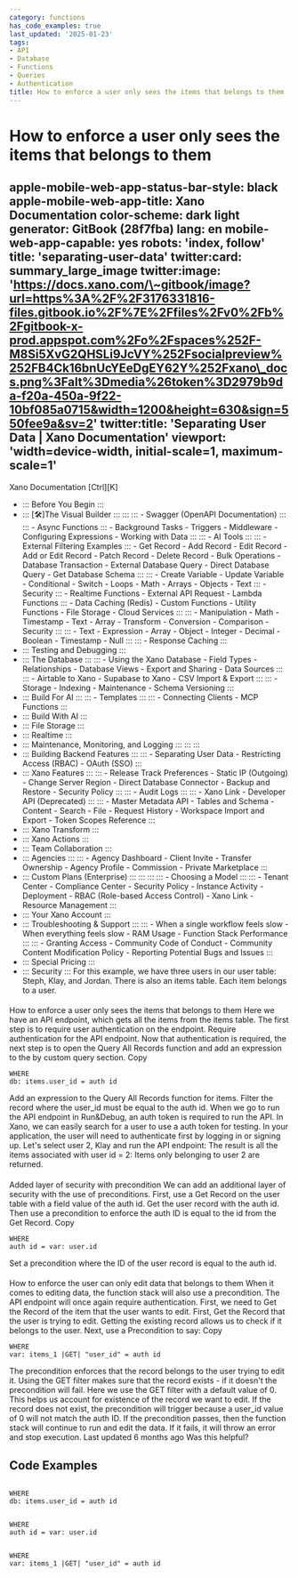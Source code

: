 ```yaml
---
category: functions
has_code_examples: true
last_updated: '2025-01-23'
tags:
- API
- Database
- Functions
- Queries
- Authentication
title: How to enforce a user only sees the items that belongs to them
---
```


# How to enforce a user only sees the items that belongs to them

apple-mobile-web-app-status-bar-style: black
apple-mobile-web-app-title: Xano Documentation
color-scheme: dark light
generator: GitBook (28f7fba)
lang: en
mobile-web-app-capable: yes
robots: 'index, follow'
title: 'separating-user-data'
twitter:card: summary\_large\_image
twitter:image: 'https://docs.xano.com/\~gitbook/image?url=https%3A%2F%2F3176331816-files.gitbook.io%2F%7E%2Ffiles%2Fv0%2Fb%2Fgitbook-x-prod.appspot.com%2Fo%2Fspaces%252F-M8Si5XvG2QHSLi9JcVY%252Fsocialpreview%252FB4Ck16bnUcYEeDgEY62Y%252Fxano\_docs.png%3Falt%3Dmedia%26token%3D2979b9da-f20a-450a-9f22-10bf085a0715&width=1200&height=630&sign=550fee9a&sv=2'
twitter:title: 'Separating User Data \| Xano Documentation'
viewport: 'width=device-width, initial-scale=1, maximum-scale=1'
---
[](../../index.html)
Xano Documentation
[Ctrl][K]
-   ::: 
    Before You Begin
    :::
-   ::: 
    [🛠️]The Visual Builder
    :::
        ::: 
            ::: 
            -   Swagger (OpenAPI Documentation)
            :::
            ::: 
            -   Async Functions
            :::
        -   Background Tasks
        -   Triggers
        -   Middleware
        -   Configuring Expressions
        -   Working with Data
        :::
        ::: 
        -   AI Tools
            ::: 
                ::: 
                -   External Filtering Examples
                :::
            -   Get Record
            -   Add Record
            -   Edit Record
            -   Add or Edit Record
            -   Patch Record
            -   Delete Record
            -   Bulk Operations
            -   Database Transaction
            -   External Database Query
            -   Direct Database Query
            -   Get Database Schema
            :::
            ::: 
            -   Create Variable
            -   Update Variable
            -   Conditional
            -   Switch
            -   Loops
            -   Math
            -   Arrays
            -   Objects
            -   Text
            :::
        -   Security
            ::: 
            -   Realtime Functions
            -   External API Request
            -   Lambda Functions
            :::
        -   Data Caching (Redis)
        -   Custom Functions
        -   Utility Functions
        -   File Storage
        -   Cloud Services
        :::
        ::: 
        -   Manipulation
        -   Math
        -   Timestamp
        -   Text
        -   Array
        -   Transform
        -   Conversion
        -   Comparison
        -   Security
        :::
        ::: 
        -   Text
        -   Expression
        -   Array
        -   Object
        -   Integer
        -   Decimal
        -   Boolean
        -   Timestamp
        -   Null
        :::
        ::: 
        -   Response Caching
        :::
-   ::: 
    Testing and Debugging
    :::
-   ::: 
    The Database
    :::
        ::: 
        -   Using the Xano Database
        -   Field Types
        -   Relationships
        -   Database Views
        -   Export and Sharing
        -   Data Sources
        :::
        ::: 
        -   Airtable to Xano
        -   Supabase to Xano
        -   CSV Import & Export
        :::
        ::: 
        -   Storage
        -   Indexing
        -   Maintenance
        -   Schema Versioning
        :::
-   ::: 
    Build For AI
    :::
        ::: 
        -   Templates
        :::
        ::: 
        -   Connecting Clients
        -   MCP Functions
        :::
-   ::: 
    Build With AI
    :::
-   ::: 
    File Storage
    :::
-   ::: 
    Realtime
    :::
-   ::: 
    Maintenance, Monitoring, and Logging
    :::
        ::: 
        :::
-   ::: 
    Building Backend Features
    :::
        ::: 
        -   Separating User Data
        -   Restricting Access (RBAC)
        -   OAuth (SSO)
        :::
-   ::: 
    Xano Features
    :::
        ::: 
        -   Release Track Preferences
        -   Static IP (Outgoing)
        -   Change Server Region
        -   Direct Database Connector
        -   Backup and Restore
        -   Security Policy
        :::
        ::: 
        -   Audit Logs
        :::
        ::: 
        -   Xano Link
        -   Developer API (Deprecated)
        :::
        ::: 
        -   Master Metadata API
        -   Tables and Schema
        -   Content
        -   Search
        -   File
        -   Request History
        -   Workspace Import and Export
        -   Token Scopes Reference
        :::
-   ::: 
    Xano Transform
    :::
-   ::: 
    Xano Actions
    :::
-   ::: 
    Team Collaboration
    :::
-   ::: 
    Agencies
    :::
        ::: 
        -   Agency Dashboard
        -   Client Invite
        -   Transfer Ownership
        -   Agency Profile
        -   Commission
        -   Private Marketplace
        :::
-   ::: 
    Custom Plans (Enterprise)
    :::
        ::: 
            ::: 
                ::: 
                -   Choosing a Model
                :::
            :::
        -   Tenant Center
        -   Compliance Center
        -   Security Policy
        -   Instance Activity
        -   Deployment
        -   RBAC (Role-based Access Control)
        -   Xano Link
        -   Resource Management
        :::
-   ::: 
    Your Xano Account
    :::
-   ::: 
    Troubleshooting & Support
    :::
        ::: 
        -   When a single workflow feels slow
        -   When everything feels slow
        -   RAM Usage
        -   Function Stack Performance
        :::
        ::: 
        -   Granting Access
        -   Community Code of Conduct
        -   Community Content Modification Policy
        -   Reporting Potential Bugs and Issues
        :::
-   ::: 
    Special Pricing
    :::
-   ::: 
    Security
    :::
For this example, we have three users in our user table: Steph, Klay, and Jordan.
There is also an items table. Each item belongs to a user.
####  
How to enforce a user only sees the items that belongs to them
Here we have an API endpoint, which gets all the items from the items table. The first step is to require user authentication on the endpoint.
Require authentication for the API endpoint.
Now that authentication is required, the next step is to open the Query All Records function and add an expression to the by custom query section.
Copy
``` 
WHERE
db: items.user_id = auth id
```
Add an expression to the Query All Records function for items.
Filter the record where the user\_id must be equal to the auth id.
When we go to run the API endpoint in Run&Debug, an auth token is required to run the API. In Xano, we can easily search for a user to use a auth token for testing. In your application, the user will need to authenticate first by logging in or signing up.
Let\'s select user 2, Klay and run the API endpoint:
The result is all the items associated with user id = 2:
Items only belonging to user 2 are returned.
####  
Added layer of security with precondition
We can add an additional layer of security with the use of preconditions.
First, use a Get Record on the user table with a field value of the auth id.
Get the user record with the auth id.
Then use a precondition to enforce the auth ID is equal to the id from the Get Record.
Copy
``` 
WHERE
auth id = var: user.id
```
Set a precondition where the ID of the user record is equal to the auth id.
####  
How to enforce the user can only edit data that belongs to them
When it comes to editing data, the function stack will also use a precondition. The API endpoint will once again require authentication.
First, we need to Get the Record of the item that the user wants to edit.
First, Get the Record that the user is trying to edit.
Getting the existing record allows us to check if it belongs to the user.
Next, use a Precondition to say:
Copy
``` 
WHERE
var: items_1 |GET| "user_id" = auth id
```
The precondition enforces that the record belongs to the user trying to edit it. Using the GET filter makes sure that the record exists - if it doesn\'t the precondition will fail.
Here we use the GET filter with a default value of 0. This helps us account for existence of the record we want to edit. If the record does not exist, the precondition will trigger because a user\_id value of 0 will not match the auth ID.
If the precondition passes, then the function stack will continue to run and edit the data. If it fails, it will throw an error and stop execution.
Last updated 6 months ago
Was this helpful?

## Code Examples

```
 
WHERE
db: items.user_id = auth id

```

```
 
WHERE
auth id = var: user.id

```

```
 
WHERE
var: items_1 |GET| "user_id" = auth id

```

